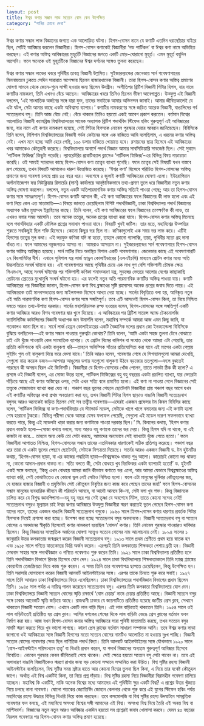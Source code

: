 ```yaml
---
layout: post
title: ঈশ্বর কণার সন্ধান লাভ সত্যেন বোস কেন উপেক্ষিত
category: "পাখির চোখে দেখা"
---
```


ঈশ্বর কণার সন্ধান লাভ বিজ্ঞানের জগতে এক আলোড়িত ঘটনা। হিগস-বোসন নামে যে কণাটি এতদিন ধরাছোঁয়ার বাইরে ছিল, সেটিই আবিষ্কার করলেন বিজ্ঞানীরা। হিগস-বোসন কণাকেই বিজ্ঞানীরা ‘গড পার্টিকল’ বা ঈশ্বর কণা নামে অভিহিত করছেন। এই কণার অস্তিত্ব আবিষ্কারের মুহূর্তটি বিজ্ঞানের জগতে একটি মোড়-ঘোরানো মুহূর্ত। এমন মুহূর্ত বহুদিন আসেনি। ফলে অনেকে ওই মুহূর্তটিকে বিজ্ঞানের ঈশ্বর দর্শনের সঙ্গেও তুলনা করেছেন।

ঈশ্বর কণার সন্ধান লাভের খবরে পৃথিবীর তাবত্ বিজ্ঞানী উল্লসিত। সুইজারল্যান্ডের জেনেভায় সার্ন গবেষণাগারের মিলনায়তনে ঢুকতে সেদিন সারারাত অপেক্ষায় ছিলেন হাজারখানেক বিজ্ঞানী। তারা হিগস-বোসন কণার অস্তিত্ব প্রমাণের ঘোষণা সামনে থেকে জেনে-শুনে সাক্ষী হওয়ার জন্য ছিলেন উদগ্রীব। অশীতিপর ব্রিটিশ বিজ্ঞানী পিটার হিগস, যার নামে কণাটির নামকরণ, তিনি এখনও বেঁচে আছেন। আবিষ্কারের খবরে তিনিও ছিলেন ভীষণ আবেগাপ্লুত। উত্ফুল্ল এই বিজ্ঞানী বললেন, ‘এই সাংঘাতিক অর্জনের সঙ্গে যারা যুক্ত, তাদের সবাইকে আমার অভিনন্দন জানাই। আমার জীবিতকালেই যে এটা ঘটল, সেটা আমার কাছে একটা অবিশ্বাস্য ব্যাপার।’ কণাটির নামকরণের সঙ্গে জড়িত আরেক বিজ্ঞানী, বাঙালিদের গর্ব সত্যেন্দ্রনাথ বসু। তিনি আজ বেঁচে নেই। বেঁচে থাকলে তিনিও হয়তো একই আবেগ প্রকাশ করতেন।
বর্তমান বিশ্বের আলোচিত বিজ্ঞানী ক্যামব্রিজ বিশ্ববিদ্যালয়ের সাবেক অধ্যাপক ব্রিটিশ পদার্থবিদ স্টিফেন হকিং গুরুত্বপূর্ণ এই আবিষ্কারের জন্য, যার নামে এই কণার নামকরণ হয়েছে, সেই পিটার হিগসকে নোবেল পুরস্কার দেয়ার আহ্বান জানিয়েছেন। বিবিসিকে তিনি বলেন, মিশিগান বিশ্ববিদ্যালয়ের বিজ্ঞানী গর্ডন কেইনের সঙ্গে এক বাজিতে আমি বলেছিলাম, এ ধরনের কণার অস্তিত্ব নেই। এখন মনে হচ্ছে আমি হেরে গেছি, ১০০ ডলার বাজিতে খোয়াতে হবে।
রসায়নের ছাত্র হিসেবে এই আবিষ্কারের খবর আমাকেও কৌতূহলী করেছে। বিশ্ববিদ্যালয়ে অনার্সে পদার্থ বিজ্ঞান আমার সাবসিডিয়ারি সাবজেক্ট ছিল। সেই সুবাদে ‘পার্টিকল ফিজিক্স’ কিছুটা পড়েছি। ল্যাবরেটরির প্রাকটিক্যাল ক্লাসেও ‘পার্টিকল ফিজিক্স’-এর বিভিন্ন বিষয় নাড়াচাড়া করেছি। ওই সময়ই স্যারদের কাছে হিগস-বোসন কণা তত্ত্বের ব্যাখ্যা শুনেছি। ফলে তত্ত্বের সেই বিষয়টি যখন বাস্তবে রূপ পেয়েছে, তখন বিষয়টি আমাকেও দারুণ উত্তেজিত করেছে।
‘ঈশ্বর কণা’ হিসেবে পরিচিত হিগস-বোসনের অস্তিত্ব প্রমাণের জন্য গবেষণা চলছে প্রায় ৪৫ বছর ধরে। অবশেষে ৪ জুলাই কণাটি আবিষ্কারের ঘোষণা এলো। ইউরোপিয়ান অর্গানাইজেশন ফর নিউক্লিয়ার রিসার্চের (সার্ন) কার্যালয়ে আনুষ্ঠানিকভাবে তথ্য-প্রমাণ তুলে ধরে বিজ্ঞানীরা নতুন কণার অস্তিত্ব ঘোষণা করলেন। বললেন, নতুন একটি অতিপারমাণবিক কণার অস্তিত্ব সত্যিই পাওয়া গেছে; আর তা হিগস-বোসন কণার সঙ্গে সামঞ্জস্যপূর্ণ।
হিগস-বোসন কণাটি আসলে কী, এই কণা আবিষ্কারের ফলে বিজ্ঞানের কী লাভ হলো এবং এই কণা নিয়ে কেন এত মাতামাতি—এ বিষয়ে জানতে চেয়েছিলাম বিশিষ্ট পদার্থবিজ্ঞানী, ঢাকা বিশ্ববিদ্যালয় পদার্থ বিজ্ঞানের অধ্যাপক ডক্টর মুহাম্মদ ইব্রাহিমের কাছে। তিনি বলেন, এই কণা আবিষ্কারের ফলে বিজ্ঞানের তাত্ক্ষণিক কী লাভ, তা এখনও বলার সময় আসেনি। তবে অনেক তত্ত্বের, অনেক প্রশ্নের ব্যাখ্যা করা যাবে। হিগস-বোসন কণার অস্তিত্ব মিলেছে বলে পদার্থবিদ্যার একটি মৌলিক প্রশ্নের সমাধান পাওয়া যাবে। বিষয়টি খুবই জটিল। তার মতে, মহাবিশ্বের উত্পত্তির শুরুতে সবকিছুই ছিল শক্তি হিসেবে। কোনো কিছুর ভর ছিল না। কণিকাগুলোই এক সময় ভর লাভ করে। এটিই হিগসের তত্ত্বের মূল কথা। এই ভরযুক্ত কণিকা যদি না হতো, তাহলে কোনো গ্যালাক্সি, তারা, পৃথিবীর মতো গ্রহ দানা বাঁধত না। ফলে আমাদের বস্তুজগতও আসত না। আমরাও আসতাম না।
সুইজারল্যান্ডের সার্ন গবেষণাগারে হিগস-বোসন কণার অস্তিত্ব আবিষ্কৃত হয়েছে। সার্ন মাটির নিচে অবস্থিত বিশাল একটি গবেষণাগার। জেনেভার কাছে এই গবেষণাগারটি ২৭ কিলোমিটার দীর্ঘ। এখানে সুবিশাল যন্ত্র লার্জ হ্যাড্রন কোলাইডারের (এলএইচসি) মাধ্যমে প্রোটন কণার মধ্যে অতি উচ্চগতিতে সংঘর্ষ ঘটানো হয়। এই গবেষণাগারে আছে পৃথিবীর চেয়ে এক লাখ গুণ বেশি শক্তিশালী চৌম্বক ক্ষেত্র সিএমএস, আছে সংঘর্ষ ঘটানোর পর শক্তিশালী কণিকা শনাক্তকরণ যন্ত্র, সুড়ঙ্গের ভেতরে আলোর বেগের কাছাকাছি প্রোটনের স্রোতের মুখোমুখি সংঘর্ষ ঘটানো হয়। এর ফলেই নতুন অতি পারমাণবিক কণাটির অস্তিত্ব পাওয়া যায়।
কণাটি আবিষ্কারের পর বিজ্ঞানীরা জানান, হিগস-বোসন কণা বিশ্ব ব্রহ্মাণ্ডের সৃষ্টি রহস্যসহ অনেক প্রশ্নের জবাব দিতে পারে। এই আবিষ্কারকে তাই মানবসভ্যতার জন্য মাইলফলক হিসেবে আখ্যা দেয়া হচ্ছে। সার্নের বিবৃতিতে বলা হয়, আবিষ্কৃত নতুন এই অতি পারমাণবিক কণা হিগস-বোসন কণার সঙ্গে সঙ্গতিপূর্ণ। তবে এটি আসলেই হিগস-বোসন কিনা, তা নিয়ে নিশ্চিত বলতে আরও তথ্য-উপাত্ত দরকার। সার্নের মহাপরিচালক রল্ফ হওয়ের বলেন, হিগস-বোসনের সঙ্গে সঙ্গতিপূর্ণ একটি কণার আবিষ্কার আরও বিশদ গবেষণার দ্বার খুলে দিয়েছে। এ আবিষ্কারের পর ব্রিটিশ সায়েন্স অ্যান্ড টেকনোলজি ফ্যাসিলিটিজ কাউন্সিলের বিজ্ঞানী অধ্যাপক জন উমার্সলি বলেন, মহাবিশ্ব সম্পর্কে আমরা আজ এমন কিছু জানি, যা গতকালও জানা ছিল না।
সার্নে লার্জ হেড্রন কোলাইডারের একটি বৈজ্ঞানিক দলের প্রধান জো ইনক্যান্ডেলা বিবিসিকে বুঝিয়ে বলছিলেন—এই কণার সন্ধান পাওয়ার গুরুত্বটা কোথায়? তিনি বলেন, ‘আমি একটা সহজ তুলনা টেনে বোঝাতে চাই এটা খুঁজে পাওয়াটা কেন সাংঘাতিক ব্যাপার। যে প্রোটন বিমের কলিশন বা সংঘাত থেকে আমরা এটা পেয়েছি, তার প্রতিটা কলিশনকে যদি একটা বালুকণা ধরি—তাহলে অলিম্পিক সাঁতার প্রতিযোগিতা করা যাবে এই মাপের একটা পেল্লায় সুইমিং পুল ওই বালুকণা দিয়ে ভরে ফেলা যাবে।’ তিনি আরও বলেন, গবেষণার শেষে যে সিগন্যালগুলো আমরা দেখেছি, সেগুলো মাত্র কয়েক ডজন—আপনার আঙুলের ডগায় যতগুলো বালুকণা উঠবে বড়জোর ততগুলো—ফলে বুঝতেই পারছেন কী অসম্ভব বিরল এই জিনিসটি। বিজ্ঞানীরা যে হিগস-বোসনের খোঁজ পেলেন, তাতে লাভটা ঠিক কী হলো? এ প্রসঙ্গে ওই বিজ্ঞানী বলেন, এর সোজা উত্তর হলো, পার্টিকল ফিজিক্সের বহু বহু বছরের একটা প্রচলিত ব্যাখ্যা, যার ভেতরটা দাঁড়িয়ে আছে এই কণার অস্তিত্বের ওপর, সেটা এখন সত্যি বলে প্রমাণিত হলো। এই কণা না পাওয়া গেলে বিজ্ঞানের সেই তত্ত্বকে সোজাভাবে ব্যাখ্যা করা যেত না।
পঞ্চাশ বছর ভুলের পেছনে ছোটেননি বিজ্ঞানীরা
প্রায় পঞ্চাশ বছর আগে যখন এই কণাটির অস্তিত্বের কথা প্রথম অবতারণা করা হয়, তখন বিজ্ঞানী পিটার হিগস ছাড়াও বাঙালি বিজ্ঞানী সত্যেন্দ্রনাথ বসুসহ আরও অনেকেই জড়িত ছিলেন সেই সব তত্ত্বীয় গবেষণায়—এদেরই একজন প্রফেসর টম কিবল বিবিসির কাছে বলেন, ‘পার্টিকল ফিজিক্স বা কণা-পদার্থবিদ্যার যে স্ট্যান্ডার্ড মডেল, সেটাকে খাপে খাপে বসানোর জন্য এই কণাটা হলো শেষ হারানো টুকরো। বিভিন্ন পরীক্ষা থেকে আমরা যেসব ফলাফল পেয়েছি, সেগুলো এই মডেল দারুণ সফলভাবে ব্যাখ্যা করতে পারে, কিন্তু এই মডেলটা খাড়া করার জন্য কণাটাকে পাওয়া দরকার ছিল।’
মি. কিবলের কথায়, ‘হিগস কণার প্রধান কাজটা হলো—সোজা কথায় বললে, অন্য আরও বহু কণাকে তাদের ভর দেয়া। কিন্তু হিগস যদি না থাকে, বা এই কাজটা না করে... তাহলে অন্য কেউ তো সেটা করছে, আমাদের অন্যভাবে সেই ব্যাখ্যাটা খুঁজে পেতে হতো।’
ফলে বিজ্ঞানীরা আপাতত নিশ্চিন্ত, হিগস-বোসনের সন্ধান তাদের এতদিনকার ধারণাকেই সঠিক প্রতিপন্ন করেছে। পঞ্চাশ বছর ধরে তারা যে একটা ভুলের পেছনে ছোটেননি, সেটাকে নিশ্চয়তা দিয়েছে।
সার্নের আরও একজন বিজ্ঞানী ড. টম হুইনটির কথায়, ‘হিগস-বোসন ছাড়া, বা এর কাজের পদ্ধতিটা ছাড়া—বিশ্বব্রহ্মাণ্ডে থাকত শুধু আলো। কারোরই কোনো ভর থাকত না, কোনো আদান-প্রদান থাকত না। সত্যি বলতে কী, সেটা বোধহয় খুব বিরক্তিকর একটা ব্যাপারই হতো!’
ড. হুইনটি একই সঙ্গে বলছেন, ‘কিন্তু এখন বোধহয় আমরা জানি কীভাবে কণাতে ভর এলো, আর আমরা যেভাবে বিশ্বব্রহ্মাণ্ডের অস্তিত্ব ব্যাখ্যা করি, সেই বোঝাটাতেও যে কোনো ভুল নেই সেটাও নিশ্চিত হলো। ফলে এটা মানুষের দুর্নিবার কৌতূহলের জয়, যে হাজার হাজার বিজ্ঞানী ও প্রযুক্তিবিদ সেই কৌতূহল নিবৃত্তির জন্য কাজ করে গেছেন তাদের জয়!’
ফলে হিগস-বোসনের সন্ধান মানুষের ব্যবহারিক জীবনে কী পরিবর্তন আনবে, বা আদৌ আনবে কি-না, সেটা বলা খুব শক্ত। কিন্তু বিজ্ঞানকে চালিত করে যে বিশুদ্ধ জ্ঞানপিপাসা—বহু বহু বছর পর সেই তৃষ্ণা যে অবশেষে মিটল, তাতে কোনো সন্দেহ নেই!
সত্যেন্দ্রনাথ বসুরও মূল্যায়ন চাই
ঈশ্বর কণার আবিষ্কারে উত্ফুল্ল বিজ্ঞানীরা স্মরণ করতেই ভুলে গেছেন হিগস-বোসন কণা যাদের নামে, তাদের একজন বাঙালি বিজ্ঞানী সত্যেন্দ্রনাথ বসুকে। ১৯৬০ সালে হিগস-বোসন কণার ধারণার প্রবর্তক পিটার হিগসকে নিয়েই প্রশংসা করা হচ্ছে। উপেক্ষা করা হচ্ছে সত্যেন্দ্রনাথ বসুর অবদানকে।
বিজ্ঞানী সত্যেন্দ্রনাথ বসু বা সত্যেন বোসের এ অবদানের স্বীকৃতি হিসেবেই কণার নামকরণ হয়েছিল ‘বোসন’ কণার। তিনি নোবেল পুরস্কার পাওয়ারও দাবিদার ছিলেন। কিন্তু বিজ্ঞানের সাম্প্রতিক অর্জনের ঘোষণা সত্ত্বেও সত্যেন বোসের নাম আলোচনায় নেই।
১৮৯৪ সালের ১ জানুয়ারি উত্তর কলকাতায় জন্মগ্রহণ করেন বিজ্ঞানী সত্যেন্দ্রনাথ বসু। ১৯১৩ সালে প্রথম শ্রেণীতে প্রথম হয়ে স্নাতক হন এবং ১৯১৫ সালে গণিতে স্নাতকোত্তর ডিগ্রি অর্জন করেন। এরপরই তিনি কলকাতায় শিক্ষকতা পেশায় ব্রতী হন। বিজ্ঞানী মেঘনাদ সাহার সঙ্গে পদার্থবিজ্ঞান ও গণিতে গবেষণাও শুরু করেন তিনি। ১৯২১ সালে ঢাকা বিশ্ববিদ্যালয় প্রতিষ্ঠিত হলে তিনি পদার্থবিজ্ঞান বিভাগে রিডার হিসেবে যোগ দেন। ১৯২৪ সালে ঢাকা বিশ্ববিদ্যালয়ে শিক্ষকতাকালে তিনি ম্যাক্স প্ল্যাঙ্কের কোয়ান্টাম তেজস্ক্রিয়তা নিয়ে কাজ শুরু করেন। এ সময় তিনি তার গবেষণাপত্র ছাপতে চেয়েছিলেন, কিন্তু উপেক্ষিত হন। তিনি সরাসরি যোগাযোগ করেন বিজ্ঞানী আলবার্ট আইনস্টাইনের সঙ্গে। এরপর তাকে চিনতে শুরু করে সবাই। ১৯২৭ সালে তিনি আবারও ঢাকা বিশ্ববিদ্যালয়ে ফিরে এসেছিলেন। ঢাকা বিশ্ববিদ্যালয়ের পদার্থবিজ্ঞান বিভাগের প্রধান ছিলেন তিনি। ১৯৪৫ সাল পর্যন্ত এ দায়িত্ব পালন করেছেন সত্যেন্দ্রনাথ বসু। এরপর তিনি কলকাতা বিশ্ববিদ্যালয়ে যোগ দেন। ঢাকা বিশ্ববিদ্যালয়ে বিজ্ঞানী সত্যেন বোসের স্মৃতি রক্ষার্থে ‘বোস চেয়ার’ নামে চেয়ার প্রতিষ্ঠিত আছে।
বিজ্ঞানী সত্যেন বসুর সঙ্গে ঢাকার আরেকটি স্মৃতি জড়িয়ে আছে। রাজধানী ঢাকার যে জায়গাটিতে প্রতিষ্ঠিত হয়েছে জাতীয় প্রেস ক্লাব, সেখানে থাকতেন বিজ্ঞানী সত্যেন বোস। এখানে একটি লাল বাড়ি ছিল। এই লাল বাড়িতেই থাকতেন তিনি। ১৯৫৪ সালে ওই লাল বাড়িটাতেই প্রতিষ্ঠিত হয় প্রেস ক্লাব। আশির দশকের শেষের দিকে লাল বাড়িটা ভেঙে প্রেস ক্লাবের বর্তমান ভবন নির্মাণ করা হয়। আজ যখন হিগস-বোসন কনার অস্তিত্ব আবিষ্কারে সারা পৃথিবী মাতামাতি করছে, তখন সত্যেন বসুর নামটি স্মরণ করতে গিয়ে খুব ভালো লাগছে। কারণ প্রেস ক্লাবের বর্তমান সাধারণ সম্পাদক আমি। তবে ঈশ্বর কণার সাড়া জাগানো ওই আবিষ্কারের সঙ্গে বিজ্ঞানী হিগসের মতো সত্যেন বোসের নামটিও আলোচিত না হওয়ায় দুঃখ পাচ্ছি। বিজ্ঞানী সত্যেন বোসের গবেষণার ক্ষেত্র ছিল গাণিতিক পদার্থ বিদ্যা। তিনি আলবার্ট আইনস্টাইনের সঙ্গে যৌথভাবে ১৯২০ সালে ‘বোস-আইনস্টাইন পরিসংখ্যান তত্ত্ব’ বা থিওরি প্রদান করেন, যা পদার্থ বিজ্ঞানের অন্যতম গুরুত্বপূর্ণ আবিষ্কার হিসেবে বিবেচিত। নোবেল পুরস্কার কেবল জীবিতরাই পেয়ে থাকেন। সেই ক্ষেত্রে হয়তো সত্যেন বসু সেটা পাবেন না। তবে এই অসাধারণ বাঙালি বিজ্ঞানীকেও স্মরণে রাখার জন্য বড় কোনো সম্মানে সম্মানিত করা উচিত।
বিশ্ব সৃষ্টির রহস্য
বিজ্ঞানী আইনস্টাইন বলেছিলেন, বিশ্ব সৃষ্টির সময় স্রষ্টার হাতে আর কোনো বিশ্বের তুলনা ছিল কিনা, এ নিয়ে তার যথেষ্ট কৌতূহল জাগে। অর্থাত্ এই বিশ্ব একটিই কিনা, তা নিয়ে প্রশ্ন দাঁড়ায়। বিশ্ব সৃষ্টির রহস্য নিয়ে বিজ্ঞানীরা বিরামহীন গবেষণা চালিয়ে যাচ্ছেন। মহাবিশ্ব কি একটিই, নাকি অনেক বিশ্বের মধ্যে আমাদের এই পৃথিবীটা ক্ষুদ্র একটি বিশ্ব? এ প্রশ্নের উত্তর খুঁজতে গিয়ে চলছে নানা গবেষণা। ষোলো শতকের জ্যোতির্বিদ জোহান কেপলার থেকে শুরু করে এই যুগের স্টিফেন হকিং পর্যন্ত মহাবিশ্বের রহস্য উদ্ধারে বিভিন্ন থিওরি নিয়ে কাজ করছেন। তবে কসমোলজি বা বিশ্ব সৃষ্টির রহস্য উদঘাটনে সাম্প্রতিক গবেষণার ফল বলছে, এই মহাবিশ্বে অসংখ্য বিশ্বের সঙ্গী আমাদের এই বিশ্ব। অসংখ্য বিশ্ব নিয়ে তৈরি এই অনন্ত বিশ্ব বা মাল্টিভার্স। বিজ্ঞানের নতুন নতুন আরও আবিষ্কার একদিন হয়তো সব প্রশ্নেরই জবাব খোলাসা করবে। যেমন ৪৫ বছরের নিরলস গবেষণার পর হিগস-বোসন কণার অস্তিত্ব প্রমাণ হয়েছে।
